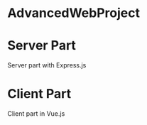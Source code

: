 # AdvancedWebProject

# Server Part

Server part with Express.js

# Client Part

Client part in Vue.js
